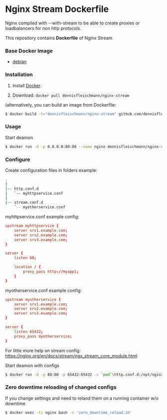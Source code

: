 # Nginx Stream Dockerfile
Nginx compiled with --with-stream to be able to create proxies or loadbalancers for non http protocols.

This repository contains **Dockerfile** of Nginx Stream

### Base Docker Image

* [debian](https://hub.docker.com/_/debian/)


### Installation

1. Install [Docker](https://www.docker.com/).

2. Download: `docker pull dennisfleischmann/nginx-stream`

(alternatively, you can build an image from Dockerfile: 
```bash
$ docker build -t="dennisfleischmann/nginx-stream" github.com/dennisfleischmann/nginx-stream
```

### Usage

Start deamon
```bash
$ docker run -d -p 0.0.0.0:80:80 --name nginx dennisfleischmann/nginx-stream
```

### Configure
Create configuration files in folders example:
```bash
.
|
|-- http.conf.d
|   `-- myhttpservice.conf
|
|-- stream.conf.d
    `-- myotherservice.conf
```

myhttpservice.conf example config:
```conf
upstream myhttpservice {
    server srv1.example.com;
    server srv2.example.com;
    server srv3.example.com;
}

server {
    listen 80;

    location / {
        proxy_pass http://myapp1;
    }
}
```

myotherservice.conf example config:
```conf
upstream myotherservice {
    server srv1.example.com;
    server srv2.example.com;
    server srv3.example.com;
}

server {
    listen 65432;
    proxy_pass myotherservice;
}
```
For little more help on stream config:
https://nginx.org/en/docs/stream/ngx_stream_core_module.html

Start deamon with configs
```bash
$ docker run -d -p 80:80 -p 65432:65432 -v `pwd`\http.conf.d:/opt/nginx/http.conf.d  -v `pwd`\stream.conf.d:/opt/nginx/stream.conf.d --name nginx dennisfleischmann/nginx-stream
```

### Zero downtime reloading of changed configs
If you change settings and need to relaod them on a running container w/o downtime
```bash
$ docker exec -ti nginx bash -c 'zero_downtime_reload.sh'
```